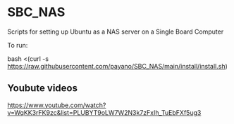 # SBC_NAS
Scripts for setting up Ubuntu as a NAS server on a Single Board Computer

To run:

bash <(curl -s https://raw.githubusercontent.com/payano/SBC_NAS/main/install/install.sh)

## Youbute videos
https://www.youtube.com/watch?v=WqKK3rFK9zc&list=PLUBYT9oLW7W2N3k7zFxIh_TuEbFXf5ug3
